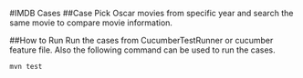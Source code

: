#IMDB Cases
##Case
Pick Oscar movies from specific year and search the same movie to compare movie information.

##How to Run
Run the cases from CucumberTestRunner or cucumber feature file.
Also the following command can be used to run the cases.
```
mvn test
```
